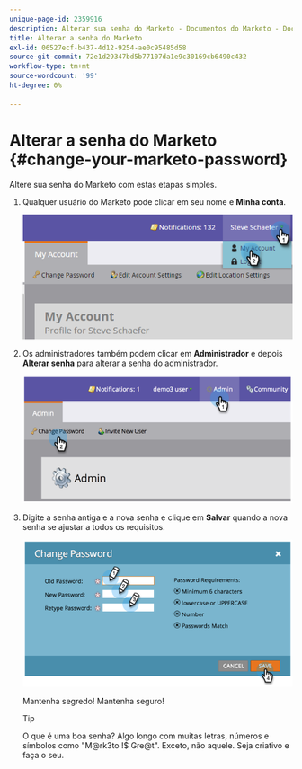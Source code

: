 ```yaml
---
unique-page-id: 2359916
description: Alterar sua senha do Marketo - Documentos do Marketo - Documentação do produto
title: Alterar a senha do Marketo
exl-id: 06527ecf-b437-4d12-9254-ae0c95485d58
source-git-commit: 72e1d29347bd5b77107da1e9c30169cb6490c432
workflow-type: tm+mt
source-wordcount: '99'
ht-degree: 0%

---
```


# Alterar a senha do Marketo {#change-your-marketo-password}

Altere sua senha do Marketo com estas etapas simples.

1. Qualquer usuário do Marketo pode clicar em seu nome e **Minha conta**.

   ![](assets/image2015-11-10-10-3a40-3a8.png)

1. Os administradores também podem clicar em **Administrador** e depois **Alterar senha** para alterar a senha do administrador.

   ![](assets/image2014-9-10-9-3a43-3a47.png)

1. Digite a senha antiga e a nova senha e clique em **Salvar** quando a nova senha se ajustar a todos os requisitos.

   ![](assets/image2014-9-10-9-3a44-3a2.png)

   Mantenha segredo! Mantenha seguro!

   >[!TIP]
   >
   >O que é uma boa senha? Algo longo com muitas letras, números e símbolos como &quot;M@rk3to !$ Gre@t&quot;. Exceto, não aquele. Seja criativo e faça o seu.

